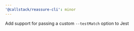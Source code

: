 ```yaml
---
'@callstack/reassure-cli': minor
---
```


Add support for passing a custom `--testMatch` option to Jest
